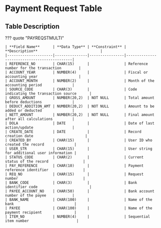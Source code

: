 # Payment Request Table

## Table Description

??? quote "PAYREQSTMULTI"

    | **Field Name**      | **Data Type** | **Constraint** | **Description**                             |
    |---------------------|---------------|----------------|---------------------------------------------|
    | REFERENCE_NO        | CHAR(15)      |                | Reference number for the transaction        |
    | ACCOUNT_YEAR        | NUMBER(4)     |                | Fiscal or accounting year                   |
    | ACCOUNT_MONTH       | NUMBER(2)     |                | Month of the accounting period              |
    | SOURCE_CODE         | CHAR(3)       |                | Code indicating the transaction source      |
    | GROSS_AMOUNT        | NUMBER(20,2)  | NOT NULL       | Total amount before deductions              |
    | DEDUCT_ADDITION_AMT | NUMBER(20,2)  | NOT NULL       | Amount to be added or deducted              |
    | NETT_AMOUNT         | NUMBER(20,2)  | NOT NULL       | Final amount after all calculations         |
    | DOLA                | DATE          |                | Date of last action/update                  |
    | CREATE_DATE         | DATE          |                | Record creation date                        |
    | CREATED_BY          | CHAR(15)      |                | User ID who created the record              |
    | USER_STR            | CHAR(15)      |                | User string for additional user information |
    | STATUS_CODE         | CHAR(2)       |                | Current status of the record                |
    | PAY_REFERENCE       | CHAR(10)      |                | Payment reference identifier                |
    | REQ_NO              | CHAR(15)      |                | Request number                              |
    | BANK_CODE           | CHAR(3)       |                | Bank identifier code                        |
    | PAYEE_ACCOUNT_NO    | CHAR(50)      |                | Bank account number of the payee            |
    | BANK_NAME           | CHAR(100)     |                | Name of the bank                            |
    | PAYEE               | CHAR(100)     |                | Name of the payment recipient               |
    | ITEM_NO             | NUMBER(4)     |                | Sequential item number                      |
